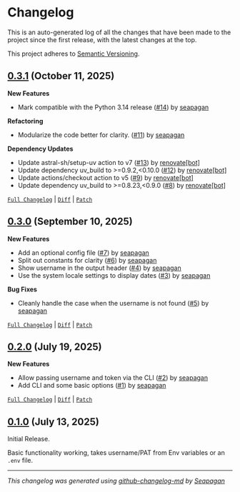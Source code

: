 # Changelog

This is an auto-generated log of all the changes that have been made to the
project since the first release, with the latest changes at the top.

This project adheres to [Semantic Versioning](https://semver.org/spec/v2.0.0.html).

## [0.3.1](https://github.com/seapagan/github-contrib-view/releases/tag/0.3.1) (October 11, 2025)

**New Features**

- Mark compatible with the Python 3.14 release ([#14](https://github.com/seapagan/github-contrib-view/pull/14)) by [seapagan](https://github.com/seapagan)

**Refactoring**

- Modularize the code better for clarity. ([#11](https://github.com/seapagan/github-contrib-view/pull/11)) by [seapagan](https://github.com/seapagan)

**Dependency Updates**

- Update astral-sh/setup-uv action to v7 ([#13](https://github.com/seapagan/github-contrib-view/pull/13)) by [renovate[bot]](https://github.com/apps/renovate)
- Update dependency uv_build to >=0.9.2,<0.10.0 ([#12](https://github.com/seapagan/github-contrib-view/pull/12)) by [renovate[bot]](https://github.com/apps/renovate)
- Update actions/checkout action to v5 ([#9](https://github.com/seapagan/github-contrib-view/pull/9)) by [renovate[bot]](https://github.com/apps/renovate)
- Update dependency uv_build to >=0.8.23,<0.9.0 ([#8](https://github.com/seapagan/github-contrib-view/pull/8)) by [renovate[bot]](https://github.com/apps/renovate)

[`Full Changelog`](https://github.com/seapagan/github-contrib-view/compare/0.3.0...0.3.1) | [`Diff`](https://github.com/seapagan/github-contrib-view/compare/0.3.0...0.3.1.diff) | [`Patch`](https://github.com/seapagan/github-contrib-view/compare/0.3.0...0.3.1.patch)

## [0.3.0](https://github.com/seapagan/github-contrib-view/releases/tag/0.3.0) (September 10, 2025)

**New Features**

- Add an optional config file ([#7](https://github.com/seapagan/github-contrib-view/pull/7)) by [seapagan](https://github.com/seapagan)
- Split out constants for clarity ([#6](https://github.com/seapagan/github-contrib-view/pull/6)) by [seapagan](https://github.com/seapagan)
- Show username in the output header ([#4](https://github.com/seapagan/github-contrib-view/pull/4)) by [seapagan](https://github.com/seapagan)
- Use the system locale settings to display dates ([#3](https://github.com/seapagan/github-contrib-view/pull/3)) by [seapagan](https://github.com/seapagan)

**Bug Fixes**

- Cleanly handle the case when the username is not found ([#5](https://github.com/seapagan/github-contrib-view/pull/5)) by [seapagan](https://github.com/seapagan)

[`Full Changelog`](https://github.com/seapagan/github-contrib-view/compare/0.2.0...0.3.0) | [`Diff`](https://github.com/seapagan/github-contrib-view/compare/0.2.0...0.3.0.diff) | [`Patch`](https://github.com/seapagan/github-contrib-view/compare/0.2.0...0.3.0.patch)

## [0.2.0](https://github.com/seapagan/github-contrib-view/releases/tag/0.2.0) (July 19, 2025)

**New Features**

- Allow passing username and token via the CLI ([#2](https://github.com/seapagan/github-contrib-view/pull/2)) by [seapagan](https://github.com/seapagan)
- Add CLI and some basic options ([#1](https://github.com/seapagan/github-contrib-view/pull/1)) by [seapagan](https://github.com/seapagan)

[`Full Changelog`](https://github.com/seapagan/github-contrib-view/compare/0.1.0...0.2.0) | [`Diff`](https://github.com/seapagan/github-contrib-view/compare/0.1.0...0.2.0.diff) | [`Patch`](https://github.com/seapagan/github-contrib-view/compare/0.1.0...0.2.0.patch)

## [0.1.0](https://github.com/seapagan/github-contrib-view/releases/tag/0.1.0) (July 13, 2025)

Initial Release.

Basic functionality working, takes username/PAT from Env variables or an `.env`
file.

---
*This changelog was generated using [github-changelog-md](http://changelog.seapagan.net/) by [Seapagan](https://github.com/seapagan)*
